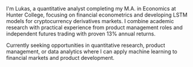 
I'm Lukas, a quantitative analyst completing my M.A. in Economics at Hunter College, focusing on financial econometrics and developing LSTM models for cryptocurrency derivatives markets. I combine academic research with practical experience from product management roles and independent futures trading with proven 13% annual returns.

Currently seeking opportunities in quantitative research, product management, or data analytics where I can apply machine learning to financial markets and product development.
